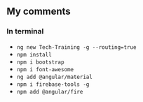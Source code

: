 ## My comments

### In terminal
 - `ng new Tech-Training -g --routing=true`
 - `npm install`
 - `npm i bootstrap`
 - `npm i font-awesome`
 - `ng add @angular/material`
 - `npm i firebase-tools -g`
 - `npm add @angular/fire`
 

